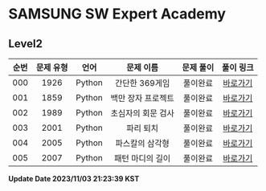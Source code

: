 # SAMSUNG SW Expert Academy

## Level2

| 순번 | 문제 유형 | 언어 | 문제 이름 | 문제 풀이 | 풀이 링크 |
| :--: |:--: |:--: |:--: |:--: |:--: |
|000|1926|Python|간단한 369게임|풀이완료|[바로가기](https://github.com/westreed/ProgrammersAlgorithm/blob/main/SAMSUNG_SW_Expert_Academy/Level2/%EA%B0%84%EB%8B%A8%ED%95%9C%20369%EA%B2%8C%EC%9E%84.py)|
|001|1859|Python|백만 장자 프로젝트|풀이완료|[바로가기](https://github.com/westreed/ProgrammersAlgorithm/blob/main/SAMSUNG_SW_Expert_Academy/Level2/%EB%B0%B1%EB%A7%8C%20%EC%9E%A5%EC%9E%90%20%ED%94%84%EB%A1%9C%EC%A0%9D%ED%8A%B8.py)|
|002|1989|Python|초심자의 회문 검사|풀이완료|[바로가기](https://github.com/westreed/ProgrammersAlgorithm/blob/main/SAMSUNG_SW_Expert_Academy/Level2/%EC%B4%88%EC%8B%AC%EC%9E%90%EC%9D%98%20%ED%9A%8C%EB%AC%B8%20%EA%B2%80%EC%82%AC.py)|
|003|2001|Python|파리 퇴치|풀이완료|[바로가기](https://github.com/westreed/ProgrammersAlgorithm/blob/main/SAMSUNG_SW_Expert_Academy/Level2/%ED%8C%8C%EB%A6%AC%20%ED%87%B4%EC%B9%98.py)|
|004|2005|Python|파스칼의 삼각형|풀이완료|[바로가기](https://github.com/westreed/ProgrammersAlgorithm/blob/main/SAMSUNG_SW_Expert_Academy/Level2/%ED%8C%8C%EC%8A%A4%EC%B9%BC%EC%9D%98%20%EC%82%BC%EA%B0%81%ED%98%95.py)|
|005|2007|Python|패턴 마디의 길이|풀이완료|[바로가기](https://github.com/westreed/ProgrammersAlgorithm/blob/main/SAMSUNG_SW_Expert_Academy/Level2/%ED%8C%A8%ED%84%B4%20%EB%A7%88%EB%94%94%EC%9D%98%20%EA%B8%B8%EC%9D%B4.py)|


**Update Date 2023/11/03 21:23:39 KST**